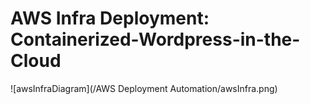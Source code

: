 # AWS Infra Deployment: Containerized-Wordpress-in-the-Cloud
![awsInfraDiagram](/AWS Deployment Automation/awsInfra.png)